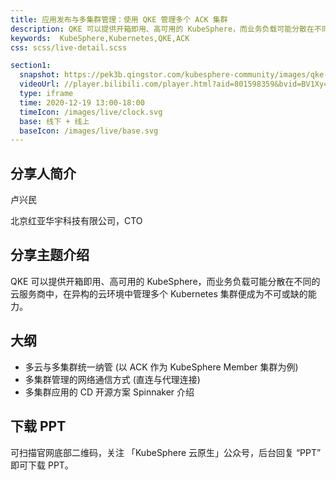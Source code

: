 ```yaml
---
title: 应用发布与多集群管理：使用 QKE 管理多个 ACK 集群
description: QKE 可以提供开箱即用、高可用的 KubeSphere，而业务负载可能分散在不同的云服务商中，在异构的云环境中管理多个 Kubernetes 集群便成为不可或缺的能力。
keywords:  KubeSphere,Kubernetes,QKE,ACK
css: scss/live-detail.scss

section1:
  snapshot: https://pek3b.qingstor.com/kubesphere-community/images/qke-akc.jpeg
  videoUrl: //player.bilibili.com/player.html?aid=801598359&bvid=BV1Xy4y1n764&cid=294877842&page=1&high_quality=1
  type: iframe
  time: 2020-12-19 13:00-18:00
  timeIcon: /images/live/clock.svg
  base: 线下 + 线上
  baseIcon: /images/live/base.svg
---
```


## 分享人简介

卢兴民

北京红亚华宇科技有限公司，CTO 

## 分享主题介绍

QKE 可以提供开箱即用、高可用的 KubeSphere，而业务负载可能分散在不同的云服务商中，在异构的云环境中管理多个 Kubernetes 集群便成为不可或缺的能力。

## 大纲

- 多云与多集群统一纳管 (以 ACK 作为 KubeSphere Member 集群为例)
- 多集群管理的网络通信方式 (直连与代理连接)
- 多集群应用的 CD 开源方案 Spinnaker 介绍

## 下载 PPT

可扫描官网底部二维码，关注 「KubeSphere 云原生」公众号，后台回复 “PPT” 即可下载 PPT。
